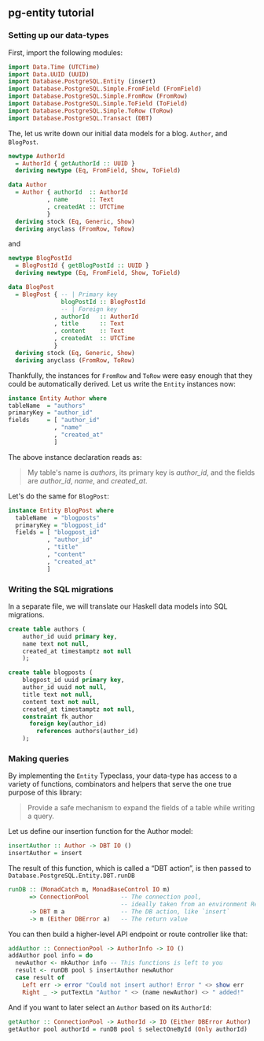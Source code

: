 ## pg-entity tutorial

### Setting up our data-types
First, import the following modules:

```haskell
import Data.Time (UTCTime)
import Data.UUID (UUID)
import Database.PostgreSQL.Entity (insert)
import Database.PostgreSQL.Simple.FromField (FromField)
import Database.PostgreSQL.Simple.FromRow (FromRow)
import Database.PostgreSQL.Simple.ToField (ToField)
import Database.PostgreSQL.Simple.ToRow (ToRow)
import Database.PostgreSQL.Transact (DBT)
```

The, let us write down our initial data models for a blog. `Author`, and `BlogPost`.

```haskell
newtype AuthorId
  = AuthorId { getAuthorId :: UUID }
  deriving newtype (Eq, FromField, Show, ToField)

data Author
  = Author { authorId  :: AuthorId
           , name      :: Text
           , createdAt :: UTCTime
           }
  deriving stock (Eq, Generic, Show)
  deriving anyclass (FromRow, ToRow)
```

and

```haskell
newtype BlogPostId
  = BlogPostId { getBlogPostId :: UUID }
  deriving newtype (Eq, FromField, Show, ToField)

data BlogPost
  = BlogPost { -- | Primary key
               blogPostId :: BlogPostId
               -- | Foreign key
             , authorId   :: AuthorId
             , title      :: Text
             , content    :: Text
             , createdAt  :: UTCTime
             }
  deriving stock (Eq, Generic, Show)
  deriving anyclass (FromRow, ToRow)
```

Thankfully, the instances for `FromRow` and `ToRow` were easy enough that they could be automatically derived.
Let us write the `Entity` instances now:

```Haskell
instance Entity Author where
tableName  = "authors"
primaryKey = "author_id"
fields     = [ "author_id"
             , "name"
             , "created_at"
             ]
```

The above instance declaration reads as:  
> My table's name is _authors_, its primary key is _author\_id_, and the fields are _author_id_, _name_, and _created_at_.

Let's do the same for `BlogPost`:

```Haskell
instance Entity BlogPost where
  tableName  = "blogposts"
  primaryKey = "blogpost_id"
  fields = [ "blogpost_id"
           , "author_id"
           , "title"
           , "content"
           , "created_at"
           ]
```

### Writing the SQL migrations

In a separate file, we will translate our Haskell data models into SQL migrations.

```sql
create table authors (
    author_id uuid primary key,
    name text not null,
    created_at timestamptz not null
    );

create table blogposts (
    blogpost_id uuid primary key,
    author_id uuid not null,
    title text not null,
    content text not null,
    created_at timestamptz not null,
    constraint fk_author
      foreign key(author_id)
        references authors(author_id)
    );
```

### Making queries

By implementing the `Entity` Typeclass, your data-type has access to a variety of functions, combinators and helpers that serve the one true purpose of
this library: 

> Provide a safe mechanism to expand the fields of a table while writing a query.

Let us define our insertion function for the Author model:

```haskell
insertAuthor :: Author -> DBT IO ()
insertAuthor = insert
```

<!--
TODO: Link to runDB in Hackage when the library is published
-->
The result of this function, which is called a “DBT action”, is then passed to `Database.PostgreSQL.Entity.DBT.runDB`

```haskell
runDB :: (MonadCatch m, MonadBaseControl IO m)
      => ConnectionPool         -- The connection pool,
                                -- ideally taken from an environment ReaderT
      -> DBT m a                -- The DB action, like `insert`
      -> m (Either DBError a)   -- The return value
```

You can then build a higher-level API endpoint or route controller like that:

```haskell
addAuthor :: ConnectionPool -> AuthorInfo -> IO ()
addAuthor pool info = do
  newAuthor <- mkAuthor info -- This functions is left to you
  result <- runDB pool $ insertAuthor newAuthor
  case result of
    Left err -> error "Could not insert author! Error " <> show err
    Right _ -> putTextLn "Author " <> (name newAuthor) <> " added!"
```

And if you want to later select an `Author` based on its `AuthorId`:

```haskell
getAuthor :: ConnectionPool -> AuthorId -> IO (Either DBError Author)
getAuthor pool authorId = runDB pool $ selectOneById (Only authorId)
```
